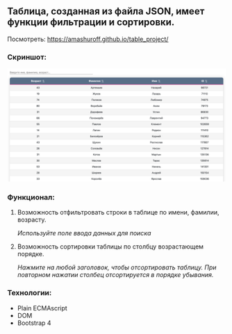 
## Таблица, созданная из файла JSON, имеет функции фильтрации и сортировки.

Посмотреть: https://amashuroff.github.io/table_project/

### Скриншот:
![alt text](https://github.com/amashuroff/table_project/blob/master/screenshots/Screenshot%202020-06-11%20at%2015.53.43.png "Скриншот Таблицы")

### Функционал:

1. Возможность отфильтровать строки в таблице по имени, фамилии, возрасту. 

    _Используйте поле ввода данных для поиска_

2. Возможность сортировки таблицы по столбцу возрастающем порядке.  

    _Нажмите на любой заголовок, чтобы отсортировать таблицу. При повторном нажатии столбец отсортируется в порядке убывания._ 


### Технологии:
* Plain ECMAscript
* DOM
* Bootstrap 4
